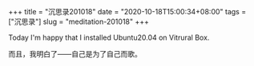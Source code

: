 +++
title = "沉思录201018"
date = "2020-10-18T15:00:34+08:00"
tags = ["沉思录"]
slug = "meditation-201018"
+++

Today I'm happy that I installed Ubuntu20.04 on Vitrural Box.

而且，我明白了——自己是为了自己而歌。
